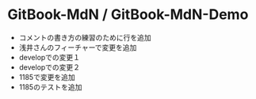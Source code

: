 # GitBook-MdN / GitBook-MdN-Demo
- コメントの書き方の練習のために行を追加
- 浅井さんのフィーチャーで変更を追加
- developでの変更１
- developでの変更２
- 1185で変更を追加
- 1185のテストを追加